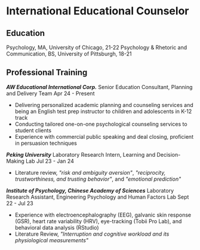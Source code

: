 # International Educational Counselor

## Education
Psychology, MA, University of Chicago, 21-22
Psychology & Rhetoric and Communication, BS, University of Pittsburgh, 18-21

## Professional Training
***AW Educational International Corp.***
Senior Education Consultant, Planning and Delivery Team
Apr 24 - Present
- Delivering personalized academic planning and counseling services and being an English test prep instructor to children and adolescents in K-12 track
- Conducting tailored one-on-one psychological counseling services to student clients
- Experience with commercial public speaking and deal closing, proficient in persuasion techniques

***Peking University***
Laboratory Research Intern, Learning and Decision-Making Lab
Jul 23 - Jan 24
- Literature review, _"risk and ambiguity aversion"_, _"reciprocity, trustworthiness, and trusting behavior"_, and _"emotional prediction"_

***Institute of Psychology, Chinese Academy of Sciences***
Laboratory Research Assistant, Engineering Psychology and Human Factors Lab
Sept 22 - Jul 23
- Experience with electroencephalography (EEG), galvanic skin response (GSR), heart rate variability (HRV), eye-tracking (Tobii Pro Lab), and behavioral data analysis (RStudio)
- Literature Review, _"Interruption and cognitive workload and its physiological measurements"_
